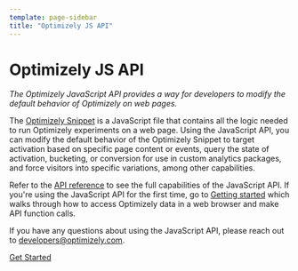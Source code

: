 ```yaml
---
template: page-sidebar
title: "Optimizely JS API"
---
```


# Optimizely JS API

*The Optimizely JavaScript API provides a way for developers to modify the default behavior of Optimizely on web pages.*

The [Optimizely Snippet](https://help.optimizely.com/hc/en-us/articles/200040095) is a JavaScript file that contains all the logic needed to run Optimizely experiments on a web page. Using the JavaScript API, you can modify the default behavior of the Optimizely Snippet to target activation based on specific page content or events, query the state of activation, bucketing, or conversion for use in custom analytics packages, and force visitors into specific variations, among other capabilities.

Refer to the [API reference](/javascript/reference) to see the full capabilities of the JavaScript API. If you're using the JavaScript API for the first time, go to [Getting started](/javascript/guide) which walks through how to access Optimizely data in a web browser and make API function calls.

If you have any questions about using the JavaScript API, please reach out to [developers@optimizely.com](mailto:developers@optimizely.com).

<a class="button button--highlight anchor--middle display--block width--200 text--center" href="../guide/index.html">
Get Started
</a>
